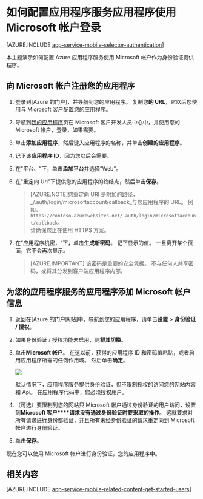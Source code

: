 <properties
    pageTitle="如何配置应用程序服务应用程序的 Microsoft 客户身份验证"
    description="了解如何配置应用程序服务应用程序的 Microsoft 客户身份验证。"
    authors="mattchenderson"
    services="app-service"
    documentationCenter=""
    manager="erikre"
    editor=""/>

<tags
    ms.service="app-service"
    ms.workload="mobile"
    ms.tgt_pltfrm="na"
    ms.devlang="multiple"
    ms.topic="article"
    ms.date="10/01/2016"
    ms.author="mahender"/>

# <a name="how-to-configure-your-app-service-application-to-use-microsoft-account-login"></a>如何配置应用程序服务应用程序使用 Microsoft 帐户登录

[AZURE.INCLUDE [app-service-mobile-selector-authentication](../../includes/app-service-mobile-selector-authentication.md)]

本主题演示如何配置 Azure 应用程序服务使用 Microsoft 帐户作为身份验证提供程序。 

## <a name="register-microsoft-account"></a>向 Microsoft 帐户注册您的应用程序

1. 登录到[Azure 的门户]，并导航到您的应用程序。 复制您**的 URL**，它以后您使用与 Microsoft 客户配置您的应用程序。

2. 导航到[我的应用程序]页在 Microsoft 客户开发人员中心中，并使用您的 Microsoft 帐户，登录，如果需要。

3. 单击**添加应用程序**，然后键入应用程序的名称，并单击**创建的应用程序**。

4. 记下该**应用程序 ID**，因为您以后会需要。 

5. 在"平台、"下，单击**添加平台**并选择"Web"。

6. 在"重定向 Uri"下提供您的应用程序的终结点，然后单击**保存**。 
 
    >[AZURE.NOTE]您重定向 URI 是附加的路径， _/.auth/login/microsoftaccount/callback_与您应用程序的 URL。 例如， `https://contoso.azurewebsites.net/.auth/login/microsoftaccount/callback`。   
    >请确保您正在使用 HTTPS 方案。

7. 在"应用程序机密，"下，单击**生成新密码**。 记下显示的值。 一旦离开某个页面，它不会再次显示。


    > [AZURE.IMPORTANT] 该密码是重要的安全凭据。 不与任何人共享密码，或将其分发到客户端应用程序内部。

## <a name="secrets"></a>为您的应用程序服务的应用程序添加 Microsoft 帐户信息

1. 返回在[Azure 的门户网站]中，导航到您的应用程序，请单击**设置** > **身份验证 / 授权**。

2. 如果身份验证 / 授权功能未启用，则**将其切换**。

3. 单击**Microsoft 帐户**。 在这以前，获得的应用程序 ID 和密码值粘贴，或者启用应用程序所需的任何作用域。 然后单击**确定**。

    ![][1]

    默认情况下，应用程序服务提供身份验证，但不限制授权的访问您的网站内容和 Api。 在应用程序代码中，您必须授权用户。

4. （可选）要限制到您的网站只 Microsoft 帐户通过身份验证的用户访问，设置到**Microsoft 客户****请求没有通过身份验证时要采取的操作**。 这就要求对所有请求进行身份都验证，并且所有未经身份验证的请求重定向到 Microsoft 帐户进行身份验证。

5. 单击**保存**。

现在您可以使用 Microsoft 帐户进行身份验证，您的应用程序中。

## <a name="related-content"></a>相关内容

[AZURE.INCLUDE [app-service-mobile-related-content-get-started-users](../../includes/app-service-mobile-related-content-get-started-users.md)]


<!-- Images. -->

[0]: ./media/app-service-mobile-how-to-configure-microsoft-authentication/app-service-microsoftaccount-redirect.png
[1]: ./media/app-service-mobile-how-to-configure-microsoft-authentication/mobile-app-microsoftaccount-settings.png

<!-- URLs. -->

[我的应用程序]: http://go.microsoft.com/fwlink/p/?LinkId=262039
[Azure 门户]: https://portal.azure.com/
